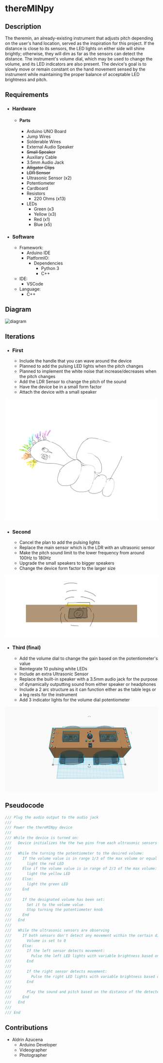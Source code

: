 # thereMINpy


## Description

The theremin, an already-existing instrument that adjusts pitch depending on the user's hand location, served as the inspiration for this project. If the distance is close to its sensors, the LED lights on either side will shine brightly; otherwise, they will dim as far as the sensors can detect the distance. The instrument's volume dial, which may be used to change the volume, and its LED indicators are also present. The device's goal is to slowly move or remain constant on the hand movement sensed by the instrument while maintaining the proper balance of acceptable LED brightness and pitch.

## Requirements
- ### Hardware
  - #### Parts
    - Arduino UNO Board
    - Jump Wires
    - Solderable Wires 
    - External Audio Speaker
    - ~~Small Speaker~~
    - Auxiliary Cable
    - 3.5mm Audio Jack
    - ~~Alligator Clips~~
    - ~~LDR Sensor~~
    - Ultrasonic Sensor (x2)
    - Potentiometer
    - Cardboard
    - Resistors
      - 220 Ohms (x13)
    - LEDs
      - Green (x3
      - Yellow (x3)
      - Red (x1)
      - Blue (x5)

- ### Software
  - Framework:
    - Arduino IDE
    - PlatformIO:
      - Dependencies
        - Python 3
        - C++
  - IDE:
    - VSCode
  - Language:
    - C++


## Diagram

![diagram](docs\docs/diagrams/thereMINpy.png)

## Iterations
- ### First
  - Include the handle that you can wave around the device
  - Planned to add the pulsing LED lights when the pitch changes
  - Planned to implement the white noise that increase/decreases when the pitch changes
  - Add the LDR Sensor to change the pitch of the sound
  - Have the device be in a small form factor
  - Attach the device with a small speaker

![iteration-1](docs\designs\iteration_1.png)

- ### Second
  - Cancel the plan to add the pulsing lights 
  - Replace the main sensor which is the LDR with an ultrasonic sensor
  - Make the pitch sound limit to the lower frequency from around 100Hz to 180Hz
  - Upgrade the small speakers to bigger speakers
  - Change the device form factor to the larger size
  
![iteration-2](docs\designs\iteration_2.png)
- ### Third (final)
  - Add the volume dial to change the gain based on the potentiometer's value
  - Reintegrate 10 pulsing white LEDs
  - Include an extra Ultrasonic Sensor
  - Replace the built-in speaker with a 3.5mm audio jack for the purpose of dynamically outputting sound from either speaker or headphones
  - Include a 2 arc structure as it can function either as the table legs or a leg rests for the instrument
  - Add 3 indicator lights for the volume dial potentiometer

![iteration-3](docs\designs\iteration_3.png)

## Pseudocode

```c++
/// Plug the audio output to the audio jack
///
/// Power the thereMINpy device
///
/// While the device is turned on:
///   Device initializes the the two pins from each ultrasonic sensors
///
///   While the turning the potentiometer to the desired volume:
///     If the volume value is in range 1/3 of the max volume or equal to 0:
///       light the red LED
///     Else if the volume value is in range of 2/3 of the max volume:
///       light the yellow LED
///     Else:
///       light the green LED
///     End
///
///     If the designated volume has been set:
///       Set it to the volume value  
///       Stop turning the potentiometer knob
///     End
///   End
///   
///   While the ultrasonic sensors are observing
///     If both sensors don't detect any movement within the certain distance:
///       Volume is set to 0
///     Else:
///       If the left sensor detects movement:
///         Pulse the left LED lights with variable brightness based on the distance of the movement
///       End
///
///       If the right sensor detects movement:
///         Pulse the right LED lights with variable brightness based on the distance of the movement
///       End
///
///       Play the sound and pitch based on the distance of the detected movement
///     End
///   End
///
/// End
```

## Contributions
- Aldrin Azucena
  - Arduino Developer
  - Videographer
  - Photographer

